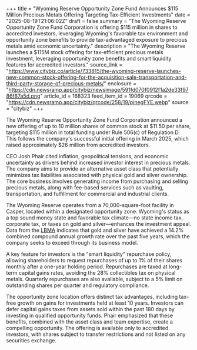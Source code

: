 +++
title = "Wyoming Reserve Opportunity Zone Fund Announces $115 Million Precious Metals Offering Targeting Tax-Efficient Investments"
date = "2025-08-19T21:06:02Z"
draft = false
summary = "The Wyoming Reserve Opportunity Zone Fund Corporation is offering $115 million in shares to accredited investors, leveraging Wyoming's favorable tax environment and opportunity zone benefits to provide tax-advantaged exposure to precious metals amid economic uncertainty."
description = "The Wyoming Reserve launches a $115M stock offering for tax-efficient precious metals investment, leveraging opportunity zone benefits and smart liquidity features for accredited investors."
source_link = "https://www.citybiz.co/article/733815/the-wyoming-reserve-launches-new-common-stock-offering-for-the-acquisition-sale-transportation-and-third-party-storage-of-precious-metals/"
enclosure = "https://cdn.newsramp.app/citybiz/newsimage/591fd070f0912f1a2de33f9786f87a5d.png"
article_id = 168323
feed_item_id = 19069
qrcode = "https://cdn.newsramp.app/citybiz/qrcode/258/19/pinegFYE.webp"
source = "citybiz"
+++

<p>The Wyoming Reserve Opportunity Zone Fund Corporation announced a new offering of up to 10 million shares of common stock at $11.50 per share, targeting $115 million in total funding under Rule 506(c) of Regulation D. This follows the company's successful initial offering in March 2025, which raised approximately $26 million from accredited investors.</p><p>CEO Josh Phair cited inflation, geopolitical tensions, and economic uncertainty as drivers behind increased investor interest in precious metals. The company aims to provide an alternative asset class that potentially minimizes tax liabilities associated with physical gold and silver ownership. The core business involves generating income from purchasing and selling precious metals, along with fee-based services such as vaulting, transportation, and fulfillment for commercial and industrial clients.</p><p>The Wyoming Reserve operates from a 70,000-square-foot facility in Casper, located within a designated opportunity zone. Wyoming's status as a top sound money state and favorable tax climate—no state income tax, corporate tax, or taxes on gold and silver—enhances the investment appeal. Data from the <a href="https://www.lbma.org.uk" rel="nofollow" target="_blank">LBMA</a> indicates that gold and silver have achieved a 14.2% combined compound annual growth rate over the past five years, which the company seeks to exceed through its business model.</p><p>A key feature for investors is the "smart liquidity" repurchase policy, allowing shareholders to request repurchases of up to 1% of their shares monthly after a one-year holding period. Repurchases are taxed at long-term capital gains rates, avoiding the 28% collectibles tax on physical metals. Quarterly repurchases are also available, subject to a 5% limit on outstanding shares per quarter and regulatory compliance.</p><p>The opportunity zone location offers distinct tax advantages, including tax-free growth on gains for investments held at least 10 years. Investors can defer capital gains taxes from assets sold within the past 180 days by investing in qualified opportunity funds. Phair emphasized that these benefits, combined with the asset class and team expertise, create a compelling opportunity. The offering is available only to accredited investors, with shares subject to transfer restrictions and not listed on any securities exchange.</p>